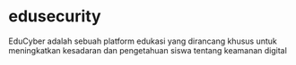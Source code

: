 # edusecurity
EduCyber adalah sebuah platform edukasi yang dirancang khusus untuk meningkatkan kesadaran dan pengetahuan siswa tentang keamanan digital
